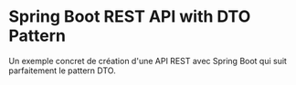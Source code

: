 # Spring Boot REST API with DTO Pattern
Un exemple concret de création d'une API REST avec Spring Boot qui suit parfaitement le pattern DTO.
